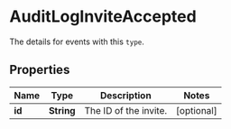 

# AuditLogInviteAccepted

The details for events with this `type`.

## Properties

| Name | Type | Description | Notes |
|------------ | ------------- | ------------- | -------------|
|**id** | **String** | The ID of the invite. |  [optional] |



